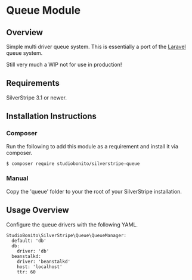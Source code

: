 # Queue Module

## Overview

Simple multi driver queue system. This is essentially a port of the [Laravel](http://laravel.com/) queue system.

Still very much a WIP not for use in production!

## Requirements

SilverStripe 3.1 or newer.

## Installation Instructions

### Composer

Run the following to add this module as a requirement and install it via composer.

	$ composer require studiobonito/silverstripe-queue

### Manual

Copy the 'queue' folder to your the root of your SilverStripe installation.

## Usage Overview

Configure the queue drivers with the following YAML.

    StudioBonito\SilverStripe\Queue\QueueManager:
      default: 'db'
      db:
        driver: 'db'
      beanstalkd:
        driver: 'beanstalkd'
        host: 'localhost'
        ttr: 60